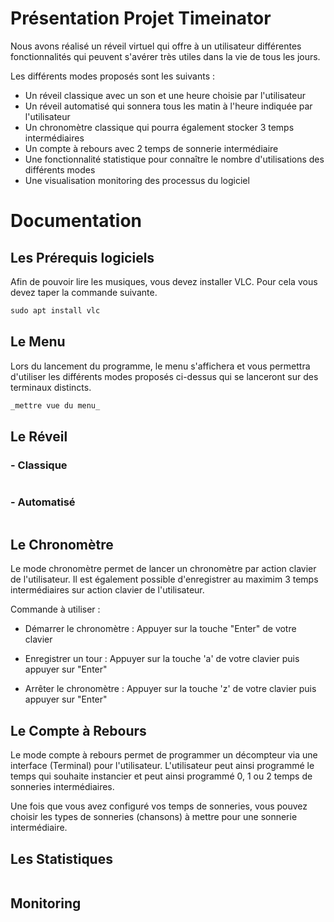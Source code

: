 # Présentation Projet Timeinator

Nous avons réalisé un réveil virtuel qui offre à un utilisateur différentes fonctionnalités qui peuvent s'avérer très utiles dans la vie de tous les jours.

Les différents modes proposés sont les suivants : 

  - Un réveil classique avec un son et une heure choisie par l'utilisateur
  - Un réveil automatisé qui sonnera tous les matin à l'heure indiquée par l'utilisateur
  - Un chronomètre classique qui pourra également stocker 3 temps intermédiaires 
  - Un compte à rebours avec 2 temps de sonnerie intermédiaire
  - Une fonctionnalité statistique pour connaître le nombre d'utilisations des différents modes
  - Une visualisation monitoring des processus du logiciel 

# Documentation 

## Les Prérequis logiciels
Afin de pouvoir lire les musiques, vous devez installer VLC.
Pour cela vous devez taper la commande suivante.
```markdown
sudo apt install vlc
```

## Le Menu
Lors du lancement du programme, le menu s'affichera et vous permettra d'utiliser les différents modes proposés ci-dessus qui se lanceront sur des terminaux distincts.

```markdown
_mettre vue du menu_
```

## Le Réveil

### - Classique


```markdown

```

### - Automatisé

```markdown

```

## Le Chronomètre

Le mode chronomètre permet de lancer un chronomètre par action clavier de l'utilisateur. 
Il est également possible d'enregistrer au maximim 3 temps intermédiaires sur action clavier de l'utilisateur. 

Commande à utiliser :

- Démarrer le chronomètre : Appuyer sur la touche "Enter" de votre clavier 

- Enregistrer un tour : Appuyer sur la touche 'a' de votre clavier puis appuyer sur "Enter"

- Arrêter le chronomètre : Appuyer sur la touche 'z' de votre clavier puis appuyer sur "Enter"



## Le Compte à Rebours

Le mode compte à rebours permet de programmer un décompteur via une interface (Terminal) pour l'utilisateur.
L'utilisateur peut ainsi programmé le temps qui souhaite instancier et peut ainsi programmé 0, 1 ou 2 temps de sonneries intermédiaires.

Une fois que vous avez configuré vos temps de sonneries, vous pouvez choisir les types de sonneries (chansons) à mettre pour une sonnerie intermédiaire.



## Les Statistiques

```markdown

```
## Monitoring

```markdown

```


